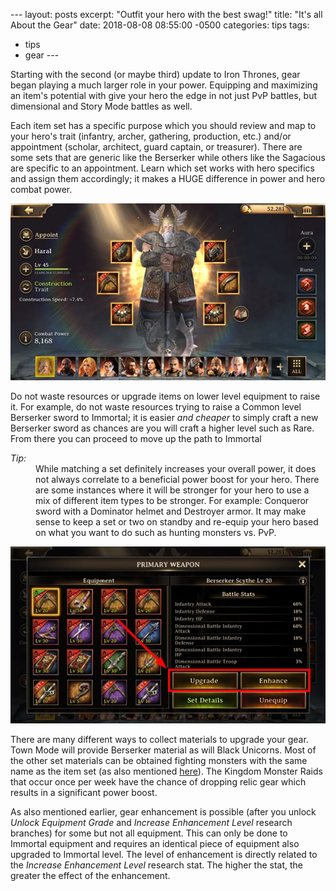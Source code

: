 ​---
layout: posts
excerpt: "Outfit your hero with the best swag!"
title:  "It's all About the Gear"
date:   2018-08-08 08:55:00 -0500
categories: tips
tags:
- tips
- gear
​---

Starting with the second (or maybe third) update to Iron Thrones, gear began playing a much larger role in your power. Equipping and maximizing an item's potential with give your hero the edge in not just PvP battles, but dimensional and Story Mode battles as well.

Each item set has a specific purpose which you should review and map to your hero's trait (infantry, archer, gathering, production, etc.) and/or appointment (scholar, architect, guard captain, or treasurer). There are some sets that are generic like the Berserker while others like the Sagacious are specific to an appointment. Learn which set works with hero specifics and assign them accordingly; it makes a HUGE difference in power and hero combat power.

![](/assets/images/all_immortal_gear.jpg)

Do not waste resources or upgrade items on lower level equipment to raise it. For example, do not waste resources trying to raise a Common level Berserker sword to Immortal; it is easier *and cheaper* to simply craft a new Berserker sword as chances are you will craft a higher level such as Rare. From there you can proceed to move up the path to Immortal

<dl>
<dt><em>Tip:</em></dt>
<dd>While matching a set definitely increases your overall power, it does not always correlate to a beneficial power boost for your hero. There are some instances where it will be stronger for your hero to use a mix of different item types to be stronger. For example: Conqueror sword with a Dominator helmet and Destroyer armor. It may make sense to keep a set or two on standby and re-equip your hero based on what you want to do such as hunting monsters vs. PvP.</dd>
</dl>

![](/assets/images/upgrade_enhance.jpg)

There are many different ways to collect materials to upgrade your gear. Town Mode will provide Berserker material as will Black Unicorns. Most of the other set materials can be obtained fighting monsters with the same name as the item set (as also mentioned [here](https://titanslegion.com/gear/suit-up-your-gear/)). The Kingdom Monster Raids that occur once per week have the chance of dropping relic gear which results in a significant power boost.

As also mentioned earlier, gear enhancement is possible (after you unlock *Unlock Equipment Grade* and *Increase Enhancement Level* research branches) for some but not all equipment. This can only be done to Immortal equipment and requires an identical piece of equipment also upgraded to Immortal level. The level of enhancement is directly related to the *Increase Enhancement Level* research stat. The higher the stat, the greater the effect of the enhancement.